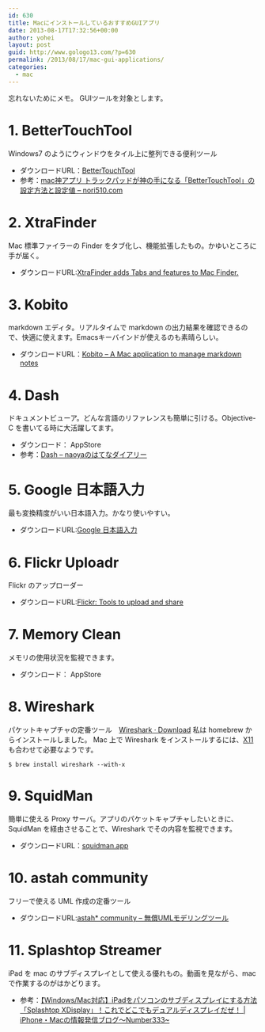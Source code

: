 ```yaml
---
id: 630
title: MacにインストールしているおすすめGUIアプリ
date: 2013-08-17T17:32:56+00:00
author: yohei
layout: post
guid: http://www.gologo13.com/?p=630
permalink: /2013/08/17/mac-gui-applications/
categories:
  - mac
---
```

忘れないためにメモ。 GUIツールを対象とします。

# 1. BetterTouchTool

Windows7 のようにウィンドウをタイル上に整列できる便利ツール

  * ダウンロードURL：[BetterTouchTool](http://blog.boastr.net/)
  * 参考：[mac神アプリ トラックパッドが神の手になる「BetterTouchTool」の設定方法と設定値 &#8211; nori510.com](http://nori510.com/archives/8117)

# 2. XtraFinder

Mac 標準ファイラーの Finder をタブ化し、機能拡張したもの。かゆいところに手が届く。

  * ダウンロードURL:[XtraFinder adds Tabs and features to Mac Finder.](http://www.trankynam.com/xtrafinder/)

# 3. Kobito

markdown エディタ。リアルタイムで markdown の出力結果を確認できるので、快適に使えます。Emacsキーバインドが使えるのも素晴らしい。

  * ダウンロードURL：[Kobito &#8211; A Mac application to manage markdown notes](http://kobito.qiita.com/)

# 4. Dash

ドキュメントビューア。どんな言語のリファレンスも簡単に引ける。Objective-C を書いてる時に大活躍してます。

  * ダウンロード： AppStore
  * 参考：[Dash &#8211; naoyaのはてなダイアリー](http://d.hatena.ne.jp/naoya/20130218/1361171277)

# 5. Google 日本語入力

最も変換精度がいい日本語入力。かなり使いやすい。

  * ダウンロードURL:[Google 日本語入力](http://www.google.co.jp/ime/)

# 6. Flickr Uploadr

Flickr のアップローダー

  * ダウンロードURL:[Flickr: Tools to upload and share](http://www.flickr.com/tools/)

# 7. Memory Clean

メモリの使用状況を監視できます。

  * ダウンロード： AppStore

# 8. Wireshark

パケットキャプチャの定番ツール　[Wireshark · Download](http://www.wireshark.org/download.html) 私は homebrew からインストールしました。 Mac 上で Wireshark をインストールするには、[X11](http://xquartz.macosforge.org/landing/)も合わせて必要なようです。

`$ brew install wireshark --with-x`

# 9. SquidMan

簡単に使える Proxy サーバ。アプリのパケットキャプチャしたいときに、SquidMan を経由させることで、Wireshark でその内容を監視できます。

  * ダウンロードURL：[squidman.app](http://egalo.com/2012/05/29/testing-mac-web-site-using-local-hostname-on-mobile-device/)

# 10. astah community

フリーで使える UML 作成の定番ツール

  * ダウンロードURL:[astah* community &#8211; 無償UMLモデリングツール](http://astah.change-vision.com/ja/product/astah-community.html)

# 11. Splashtop Streamer

iPad を mac のサブディスプレイとして使える優れもの。動画を見ながら、mac で作業するのがはかどります。

  * 参考：[【Windows/Mac対応】iPadをパソコンのサブディスプレイにする方法「Splashtop XDisplay」！これでどこでもデュアルディスプレイだぜ！ | iPhone・Macの情報発信ブログ〜Number333~](http://number333.org/2013/01/11/splashtop-xdisplay/)